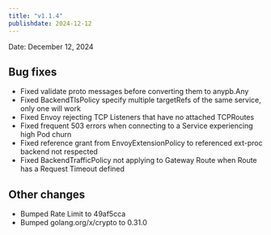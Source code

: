```yaml
---
title: "v1.1.4"
publishdate: 2024-12-12
---
```


Date: December 12, 2024

## Bug fixes
- Fixed validate proto messages before converting them to anypb.Any
- Fixed BackendTlsPolicy specify multiple targetRefs of the same service, only one will work
- Fixed Envoy rejecting TCP Listeners that have no attached TCPRoutes
- Fixed frequent 503 errors when connecting to a Service experiencing high Pod churn
- Fixed reference grant from EnvoyExtensionPolicy to referenced ext-proc backend not respected
- Fixed BackendTrafficPolicy not applying to Gateway Route when Route has a Request Timeout defined

## Other changes
- Bumped Rate Limit to 49af5cca
- Bumped golang.org/x/crypto to 0.31.0

